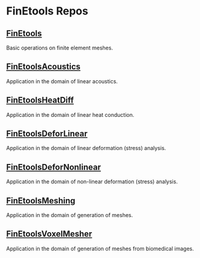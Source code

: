 # FinEtools Repos

## [FinEtools](https://github.com/PetrKryslUCSD/FinEtools.jl)

Basic operations on finite element meshes.

## [FinEtoolsAcoustics](https://github.com/PetrKryslUCSD/FinEtoolsAcoustics.jl)

Application in the domain of  linear acoustics.


## [FinEtoolsHeatDiff](https://github.com/PetrKryslUCSD/FinEtoolsHeatDiff.jl)

Application in the domain of  linear heat conduction.


## [FinEtoolsDeforLinear](https://github.com/PetrKryslUCSD/FinEtoolsDeforLinear.jl)

Application in the domain of  linear deformation (stress) analysis.


## [FinEtoolsDeforNonlinear](https://github.com/PetrKryslUCSD/FinEtoolsDeforNonlinear.jl)

Application in the domain of  non-linear deformation (stress) analysis.


## [FinEtoolsMeshing](https://github.com/PetrKryslUCSD/FinEtoolsMeshing.jl)

Application in the domain of generation of meshes.


## [FinEtoolsVoxelMesher](https://github.com/PetrKryslUCSD/FinEtoolsVoxelMesher.jl)

Application in the domain of generation of meshes from biomedical images.





